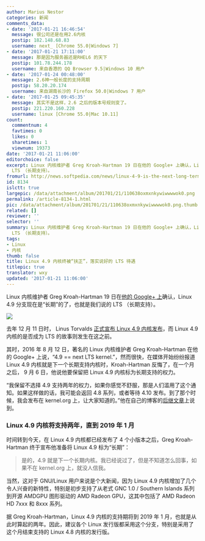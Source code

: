 ```yaml
---
author: Marius Nestor
categories: 新闻
comments_data:
- date: '2017-01-21 16:46:54'
  message: 很公司还是在用2.6内核
  postip: 182.148.68.83
  username: next_ [Chrome 55.0|Windows 7]
- date: '2017-01-21 17:11:00'
  message: 那是因为服务器还是RHEL6 的天下
  postip: 101.78.244.178
  username: 来自香港的 QQ Browser 9.5|Windows 10 用户
- date: '2017-01-24 00:48:00'
  message: 2.6神一般长度的支持周期
  postip: 58.20.20.174
  username: 来自湖南长沙的 Firefox 50.0|Windows 7 用户
- date: '2017-01-25 09:45:35'
  message: 其实不是这样，2.6 之后的版本号规则变了。
  postip: 221.220.160.228
  username: linux [Chrome 55.0|Mac 10.11]
count:
  commentnum: 4
  favtimes: 0
  likes: 0
  sharetimes: 1
  viewnum: 19373
date: '2017-01-21 11:06:00'
editorchoice: false
excerpt: Linux 内核维护者 Greg Kroah-Hartman 19 日在他的 Google+ 上确认，Linux 4.9 分支现在是“长期”的了，也就是我们说的
  LTS （长期支持）。
fromurl: http://news.softpedia.com/news/linux-4-9-is-the-next-long-term-supported-kernel-branch-says-greg-kroah-hartman-512019.shtml
id: 8134
islctt: true
largepic: /data/attachment/album/201701/21/110638oxmxnkywiwwwwok0.png
permalink: /article-8134-1.html
pic: /data/attachment/album/201701/21/110638oxmxnkywiwwwwok0.png.thumb.jpg
related: []
reviewer: ''
selector: ''
summary: Linux 内核维护者 Greg Kroah-Hartman 19 日在他的 Google+ 上确认，Linux 4.9 分支现在是“长期”的了，也就是我们说的
  LTS （长期支持）。
tags:
- Linux
- 内核
thumb: false
title: Linux 4.9 内核终被“扶正”，落实说好的 LTS 待遇
titlepic: true
translator: wxy
updated: '2017-01-21 11:06:00'
---
```


Linux 内核维护者 Greg Kroah-Hartman 19 日在[他的 Google+ 上](https://plus.google.com/+gregkroahhartman/posts/dBWUjQipE72)确认，Linux 4.9 分支现在是“长期”的了，也就是我们说的 LTS （长期支持）。


![](/data/attachment/album/201701/21/110638oxmxnkywiwwwwok0.png)


去年 12 月 11 日时， Linus Torvalds [正式宣布 Linux 4.9 内核发布](/article-8031-1.html)，而 Linux 4.9 内核的是否成为 LTS 的故事则发生在这之前。


其时，2016 年 8 月 12 日，著名的 Linux 内核维护者 Greg Kroah-Hartman 在他的 Google+ 上说，“4.9 == next LTS kernel.”，然而很快，在媒体开始纷纷报道 Linux 4.9 内核就是下一个长期支持内核时，Kroah-Hartman 反悔了，在一个月之后， 9 月 6 日，他说他要保留把 Linux 4.9 内核标为长期支持的权力。


“我保留不选择 4.9 支持两年的权力，如果你感觉不舒服，那是人们滥用了这个通知。如果这样做的话，我可能会返回 4.8 系列，或者等待 4.10 发布。到了那个时候，我会发布在 kernel.org 上，让大家知道的。”他在自己的博客的[后继文章](http://kroah.com/log/blog/2016/09/06/4-dot-9-equals-equals-next-lts-kernel/)上说到。


### Linux 4.9 内核将支持两年，直到 2019 年 1 月


时间转到今天，在 Linux 4.9 内核都已经发布了 4 个小版本之后，Greg Kroah-Hartman 终于宣布他准备将 Linux 4.9 标为“长期”：



> 
> 是的，4.9 就是下一个长期内核。我已经说过了，但是不知道怎么回事，如果不在 kernel.org 上，就没人信我。
> 
> 
> 


当然，这对于 GNU/Linux 用户来说是个大新闻，因为 Linux 4.9 内核增加了几个令人兴奋的新特性，特别是初步支持了从老式 GNC 1.0 / Southern Islands 系列到开源 AMDGPU 图形驱动的 AMD Radeon GPU，这其中包括了 AMD Radeon HD 7xxx 和 8xxx 系列。


据 Greg Kroah-Hartman，Linux 4.9 内核的支持期将到 2019 年 1 月，也就是从此时算起的两年。因此，建议各个 Linux 发行版都采用这个分支，特别是采用了这个月结束支持的 Linux 4.8 内核的发行版。